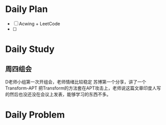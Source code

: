# Daily Plan
- [ ] Acwing + LeetCode
- [ ] 
# Daily Study
## 周四组会
D老师小组第一次开组会，老师情绪比较稳定
苏博第一个分享，讲了一个Transform-APT
把Transform的方法套在APT攻击上，老师说这篇文章印度人写的然后也没还没在会议上发表，能够学习的东西不多。

# Daily Problem
